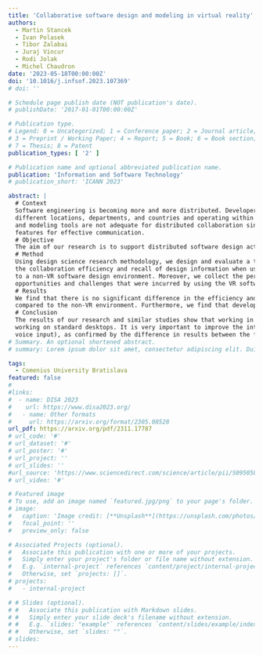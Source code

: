 ```yaml
---
title: 'Collaborative software design and modeling in virtual reality'
authors:
  - Martin Stancek
  - Ivan Polasek
  - Tibor Zalabai
  - Juraj Vincur
  - Rodi Jolak
  - Michel Chaudron
date: '2023-05-18T00:00:00Z'
doi: '10.1016/j.infsof.2023.107369'
# doi: ''

# Schedule page publish date (NOT publication's date).
# publishDate: '2017-01-01T00:00:00Z'

# Publication type.
# Legend: 0 = Uncategorized; 1 = Conference paper; 2 = Journal article;
# 3 = Preprint / Working Paper; 4 = Report; 5 = Book; 6 = Book section;
# 7 = Thesis; 8 = Patent
publication_types: [ '2' ]

# Publication name and optional abbreviated publication name.
publication: 'Information and Software Technology'
# publication_short: 'ICANN 2023'

abstract: |
  # Context
  Software engineering is becoming more and more distributed. Developers and other stakeholders are often located in
  different locations, departments, and countries and operating within different time zones. Most online software design
  and modeling tools are not adequate for distributed collaboration since they do not support awareness and lack
  features for effective communication.
  # Objective
  The aim of our research is to support distributed software design activities in Virtual Reality (VR).
  # Method
  Using design science research methodology, we design and evaluate a tool for collaborative design in VR. We evaluate
  the collaboration efficiency and recall of design information when using the VR software design environment compared
  to a non-VR software design environment. Moreover, we collect the perceptions and preferences of users to explore the
  opportunities and challenges that were incurred by using the VR software design environment.
  # Results
  We find that there is no significant difference in the efficiency and recall of design information when using the VR
  compared to the non-VR environment. Furthermore, we find that developers are more satisfied with collaboration in VR.
  # Conclusion
  The results of our research and similar studies show that working in VR is not yet faster or more efficient than
  working on standard desktops. It is very important to improve the interface in VR (gestures with haptics, keyboard and
  voice input), as confirmed by the difference in results between the first and second evaluation.
# Summary. An optional shortened abstract.
# summary: Lorem ipsum dolor sit amet, consectetur adipiscing elit. Duis posuere tellus ac convallis placerat. Proin tincidunt magna sed ex sollicitudin condimentum.

tags:
  - Comenius University Bratislava
featured: false
#
#links:
#  - name: DISA 2023
#    url: https://www.disa2023.org/
#   - name: Other formats
#     url: https://arxiv.org/format/2305.08528
url_pdf: https://arxiv.org/pdf/2311.17787
# url_code: '#'
# url_dataset: '#'
# url_poster: '#'
# url_project: ''
# url_slides: ''
#url_source: 'https://www.sciencedirect.com/science/article/pii/S0950584923002240'
# url_video: '#'

# Featured image
# To use, add an image named `featured.jpg/png` to your page's folder.
# image:
#   caption: 'Image credit: [**Unsplash**](https://unsplash.com/photos/s9CC2SKySJM)'
#   focal_point: ''
#   preview_only: false

# Associated Projects (optional).
#   Associate this publication with one or more of your projects.
#   Simply enter your project's folder or file name without extension.
#   E.g. `internal-project` references `content/project/internal-project/index.md`.
#   Otherwise, set `projects: []`.
# projects:
#   - internal-project

# # Slides (optional).
# #   Associate this publication with Markdown slides.
# #   Simply enter your slide deck's filename without extension.
# #   E.g. `slides: "example"` references `content/slides/example/index.md`.
# #   Otherwise, set `slides: ""`.
# slides:
---
```


